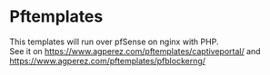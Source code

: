 # Pftemplates
This templates will run over pfSense on nginx with PHP.  
See it on https://www.agperez.com/pftemplates/captiveportal/ and https://www.agperez.com/pftemplates/pfblockerng/

